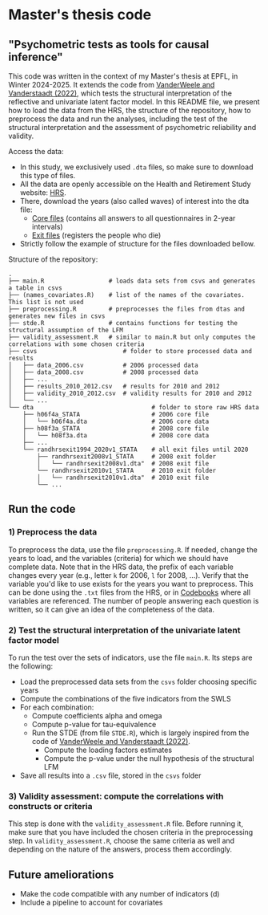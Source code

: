 # Master's thesis code
## "Psychometric tests as tools for causal inference"
This code was written in the context of my Master's thesis at EPFL, in Winter 2024-2025. It extends the code from [VanderWeele and Vanderstaadt (2022)](https://github.com/svsteela/StructuralRejection/tree/main), which tests the structural interpretation of the reflective and univariate latent factor model. In this README file, we present how to load the data from the HRS, the structure of the repository, how to preprocess the data and run the analyses, including the test of the structural interpretation and the assessment of psychometric reliability and validity.

Access the data:
- In this study, we exclusively used `.dta` files, so make sure to download this type of files.
- All the data are openly accessible on the Health and Retirement Study website: [HRS](https://hrsdata.isr.umich.edu/).
- There, download the years (also called waves) of interest into the dta file:
    - [Core files](https://hrsdata.isr.umich.edu/data-products/public-survey-data) (contains all answers to all questionnaires in 2-year intervals)
    - [Exit files](https://hrsdata.isr.umich.edu/data-products/rand-hrs-exitpost-exit-interview-and-finder-files-2020) (registers the people who die)
- Strictly follow the example of structure for the files downloaded bellow.

Structure of the repository:

    .
    ├── main.R                  # loads data sets from csvs and generates a table in csvs
    ├── (names_covariates.R)    # list of the names of the covariates. This list is not used
    ├── preprocessing.R         # preprocesses the files from dtas and generates new files in csvs
    ├── stde.R                  # contains functions for testing the structural assumption of the LFM
    ├── validity_assessment.R   # similar to main.R but only computes the correlations with some chosen criteria
    ├── csvs                        # folder to store processed data and results
    │   ├── data_2006.csv           # 2006 processed data
    │   ├── data_2008.csv           # 2008 processed data
    │   ├── ...               
    │   ├── results_2010_2012.csv   # results for 2010 and 2012
    │   ├── validity_2010_2012.csv  # validity results for 2010 and 2012
    │   └── ...
    └── dta                                 # folder to store raw HRS data 
        ├── h06f4a_STATA                    # 2006 core file
        │   └── h06f4a.dta                  # 2006 core data
        ├── h08f3a_STATA                    # 2008 core file
        │   └── h08f3a.dta                  # 2008 core data
        ├── ...
        └── randhrsexit1994_2020v1_STATA    # all exit files until 2020
            ├── randhrsexit2008v1_STATA     # 2008 exit folder
            │   └── randhrsexit2008v1.dta"  # 2008 exit file
            └── randhrsexit2010v1_STATA     # 2010 exit folder
            │   └── randhrsexit2010v1.dta"  # 2010 exit file
            └── ...               



## Run the code
### 1) Preprocess the data
To preprocess the data, use the file `preprocessing.R`. 
If needed, change the years to load, and the variables (criteria) for which we should have complete data.
Note that in the HRS data, the prefix of each variable changes every year (e.g., letter `k` for 2006, `l` for 2008, ...).
Verify that the variable you'd like to use exists for the years you want to preprocess. This can be done using the `.txt` files from the HRS, or in [Codebooks](https://hrs.isr.umich.edu/documentation/codebooks) where all variables are referenced. The number of people answering each question is written, so it can give an idea of the completeness of the data.

### 2) Test the structural interpretation of the univariate latent factor model
To run the test over the sets of indicators, use the file `main.R`. Its steps are the following:
- Load the preprocessed data sets from the `csvs` folder choosing specific years
- Compute the combinations of the five indicators from the SWLS
- For each combination:
    - Compute coefficients alpha and omega
    - Compute p-value for tau-equivalence
    - Run the STDE (from file `STDE.R`), which is largely inspired from the code of [VanderWeele and Vanderstaadt (2022)](https://github.com/svsteela/StructuralRejection/tree/main).
        - Compute the loading factors estimates
        - Compute the p-value under the null hypothesis of the structural LFM
- Save all results into a `.csv` file, stored in the `csvs` folder

### 3) Validity assessment: compute the correlations with constructs or criteria
This step is done with the `validity_assessment.R` file.
Before running it, make sure that you have included the chosen criteria in the preprocessing step.
In `validity_assessment.R`, choose the same criteria as well and depending on the nature of the answers, process them accordingly.

## Future ameliorations
- Make the code compatible with any number of indicators (d)
- Include a pipeline to account for covariates
